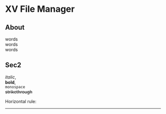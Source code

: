 XV File Manager
====

About
----

words  
words  
words  

Sec2
----

_italic_,  
**bold**,  
`monospace`  
~~strikethrough~~  

Horizontal rule:  
  
---
